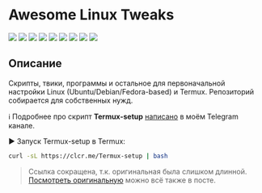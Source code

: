 # Awesome Linux Tweaks

[![](https://img.shields.io/badge/platform-Linux-ligthgreen?logo=linux)](https://github.com/Zalexanninev15/awesome-linux-tweaks)
[![](https://img.shields.io/github/last-commit/Zalexanninev15/awesome-linux-tweaks)](https://github.com/Zalexanninev15/awesome-linux-tweaks/commits/main)
[![](https://img.shields.io/github/stars/Zalexanninev15/awesome-linux-tweaks.svg)](https://github.com/Zalexanninev15/awesome-linux-tweaks/stargazers)
[![](https://img.shields.io/github/forks/Zalexanninev15/awesome-linux-tweaks.svg)](https://github.com/Zalexanninev15/awesome-linux-tweaks/network/members)
[![](https://img.shields.io/github/issues/Zalexanninev15/awesome-linux-tweaks.svg)](https://github.com/Zalexanninev15/awesome-linux-tweaks/issues?q=is%3Aopen+is%3Aissue)
[![](https://img.shields.io/github/issues-closed/Zalexanninev15/awesome-linux-tweaks.svg)](https://github.com/Zalexanninev15/awesome-linux-tweaks/issues?q=is%3Aissue+is%3Aclosed)
[![](https://img.shields.io/badge/Telegram_канал-FFFFFF.svg?logo=telegram)](https://t.me/FieryLinux)
[![](https://img.shields.io/badge/license-GPLv3-ligthgreen.svg)](LICENSE)
[![](https://img.shields.io/badge/Donate-FFDD00.svg?logo=buymeacoffee&logoColor=black)](https://z15.neocities.org/donate)

## Описание

Скрипты, твики, программы и остальное для первоначальной настройки Linux (Ubuntu/Debian/Fedora-based) и Termux. Репозиторий собирается для собственных нужд.

ℹ️ Подробнее про скрипт **Termux-setup** [написано](https://t.me/FieryLinux/257) в моём Telegram канале.

▶️ Запуск Termux-setup в Termux:

```bash
curl -sL https://clcr.me/Termux-setup | bash
```

> Ссылка сокращена, т.к. оригинальная была слишком длинной. [Посмотреть оригинальную](https://t.me/FieryLinux/257) можно всё также в посте.
